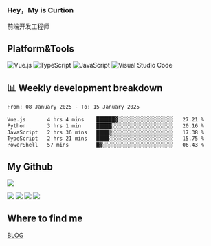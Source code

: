 ### Hey，My is Curtion
前端开发工程师
## Platform&Tools

![Vue.js](https://img.shields.io/badge/-Vue.js-4FC08D?style=flat-square&logo=Vue.js&logoColor=white)
![TypeScript](https://img.shields.io/badge/-TypeScript-007ACC?style=flat-square&logo=typescript&logoColor=white)
![JavaScript](https://img.shields.io/badge/-JavaScript-F7DF1E?style=flat-square&logo=javascript&logoColor=black)
![Visual Studio Code](https://img.shields.io/badge/-VSCode-007ACC?style=flat-square&logo=Visual-Studio-Code&logoColor=white)

## 📊 Weekly development breakdown

<!--START_SECTION:waka-->

```txt
From: 08 January 2025 - To: 15 January 2025

Vue.js       4 hrs 4 mins    ██████▓░░░░░░░░░░░░░░░░░░   27.21 %
Python       3 hrs 1 min     █████░░░░░░░░░░░░░░░░░░░░   20.16 %
JavaScript   2 hrs 36 mins   ████▒░░░░░░░░░░░░░░░░░░░░   17.38 %
TypeScript   2 hrs 21 mins   ████░░░░░░░░░░░░░░░░░░░░░   15.75 %
PowerShell   57 mins         █▓░░░░░░░░░░░░░░░░░░░░░░░   06.43 %
```

<!--END_SECTION:waka-->

## My Github

![](http://github-profile-summary-cards.vercel.app/api/cards/profile-details?username=curtion&theme=nord_bright)

![](http://github-profile-summary-cards.vercel.app/api/cards/stats?username=curtion&theme=nord_bright)
![](http://github-profile-summary-cards.vercel.app/api/cards/productive-time?username=curtion&theme=nord_bright&utcOffset=8)
![](http://github-profile-summary-cards.vercel.app/api/cards/repos-per-language?username=curtion&theme=nord_bright)
![](http://github-profile-summary-cards.vercel.app/api/cards/most-commit-language?username=curtion&theme=nord_bright)

## Where to find me

[BLOG](https://blog.3gxk.net)
